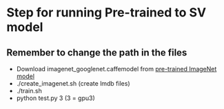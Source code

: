 # Step for running Pre-trained to SV model

## Remember to change the path in the files

*	Download imagenet_googlenet.caffemodel from	[pre-trained ImageNet model](http://vision.princeton.edu/pvt/GoogLeNet/)
*	./create_imagenet.sh (create lmdb files)
*	./train.sh
*	python test.py 3 (3 = gpu3)

